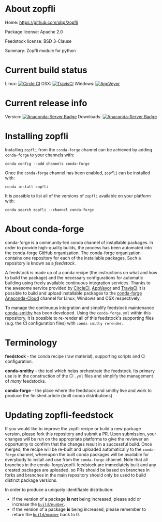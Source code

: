 About zopfli
============

Home: https://github.com/obp/zopfli

Package license: Apache 2.0

Feedstock license: BSD 3-Clause

Summary: Zopfli module for python



Current build status
====================

Linux: [![Circle CI](https://circleci.com/gh/conda-forge/zopfli-feedstock.svg?style=shield)](https://circleci.com/gh/conda-forge/zopfli-feedstock)
OSX: [![TravisCI](https://travis-ci.org/conda-forge/zopfli-feedstock.svg?branch=master)](https://travis-ci.org/conda-forge/zopfli-feedstock)
Windows: [![AppVeyor](https://ci.appveyor.com/api/projects/status/github/conda-forge/zopfli-feedstock?svg=True)](https://ci.appveyor.com/project/conda-forge/zopfli-feedstock/branch/master)

Current release info
====================
Version: [![Anaconda-Server Badge](https://anaconda.org/conda-forge/zopfli/badges/version.svg)](https://anaconda.org/conda-forge/zopfli)
Downloads: [![Anaconda-Server Badge](https://anaconda.org/conda-forge/zopfli/badges/downloads.svg)](https://anaconda.org/conda-forge/zopfli)

Installing zopfli
=================

Installing `zopfli` from the `conda-forge` channel can be achieved by adding `conda-forge` to your channels with:

```
conda config --add channels conda-forge
```

Once the `conda-forge` channel has been enabled, `zopfli` can be installed with:

```
conda install zopfli
```

It is possible to list all of the versions of `zopfli` available on your platform with:

```
conda search zopfli --channel conda-forge
```


About conda-forge
=================

conda-forge is a community-led conda channel of installable packages.
In order to provide high-quality builds, the process has been automated into the
conda-forge GitHub organization. The conda-forge organization contains one repository
for each of the installable packages. Such a repository is known as a *feedstock*.

A feedstock is made up of a conda recipe (the instructions on what and how to build
the package) and the necessary configurations for automatic building using freely
available continuous integration services. Thanks to the awesome service provided by
[CircleCI](https://circleci.com/), [AppVeyor](http://www.appveyor.com/)
and [TravisCI](https://travis-ci.org/) it is possible to build and upload installable
packages to the [conda-forge](https://anaconda.org/conda-forge)
[Anaconda-Cloud](http://docs.anaconda.org/) channel for Linux, Windows and OSX respectively.

To manage the continuous integration and simplify feedstock maintenance
[conda-smithy](http://github.com/conda-forge/conda-smithy) has been developed.
Using the ``conda-forge.yml`` within this repository, it is possible to re-render all of
this feedstock's supporting files (e.g. the CI configuration files) with ``conda smithy rerender``.


Terminology
===========

**feedstock** - the conda recipe (raw material), supporting scripts and CI configuration.

**conda-smithy** - the tool which helps orchestrate the feedstock.
                   Its primary use is in the construction of the CI ``.yml`` files
                   and simplify the management of *many* feedstocks.

**conda-forge** - the place where the feedstock and smithy live and work to
                  produce the finished article (built conda distributions)


Updating zopfli-feedstock
=========================

If you would like to improve the zopfli recipe or build a new
package version, please fork this repository and submit a PR. Upon submission,
your changes will be run on the appropriate platforms to give the reviewer an
opportunity to confirm that the changes result in a successful build. Once
merged, the recipe will be re-built and uploaded automatically to the
`conda-forge` channel, whereupon the built conda packages will be available for
everybody to install and use from the `conda-forge` channel.
Note that all branches in the conda-forge/zopfli-feedstock are
immediately built and any created packages are uploaded, so PRs should be based
on branches in forks and branches in the main repository should only be used to
build distinct package versions.

In order to produce a uniquely identifiable distribution:
 * If the version of a package **is not** being increased, please add or increase
   the [``build/number``](http://conda.pydata.org/docs/building/meta-yaml.html#build-number-and-string).
 * If the version of a package **is** being increased, please remember to return
   the [``build/number``](http://conda.pydata.org/docs/building/meta-yaml.html#build-number-and-string)
   back to 0.
